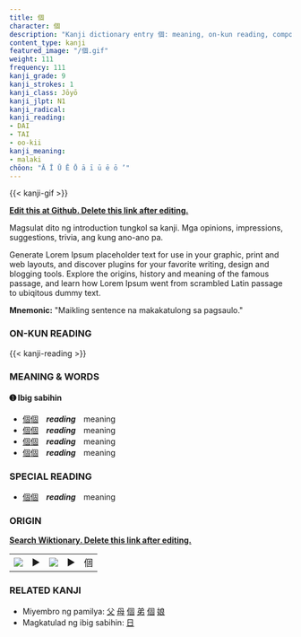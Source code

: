 ```yaml
---
title: 個
character: 個
description: "Kanji dictionary entry 個: meaning, on-kun reading, compounds, origin, related kanji"
content_type: kanji
featured_image: "/個.gif"
weight: 111
frequency: 111
kanji_grade: 9
kanji_strokes: 1
kanji_class: Jōyō
kanji_jlpt: N1
kanji_radical: 
kanji_reading: 
- DAI
- TAI
- oo-kii
kanji_meaning:
- malaki
chōon: "Ā Ī Ū Ē Ō ā ī ū ē ō ’"
---
```

[//]: # (Don't edit the line below. Kanji animated GIF code is automatically generated.)
{{< kanji-gif >}}

[//]: # (Edit below this line.)

**[Edit this at Github. Delete this link after editing.](https://github.com/tim0g/tim/tree/main/content/kanji/個/index.md)**

Magsulat dito ng introduction tungkol sa kanji. Mga opinions, impressions, suggestions, trivia, ang kung ano-ano pa.

Generate Lorem Ipsum placeholder text for use in your graphic, print and web layouts, and discover plugins for your favorite writing, design and blogging tools. Explore the origins, history and meaning of the famous passage, and learn how Lorem Ipsum went from scrambled Latin passage to ubiqitous dummy text.
 
**Mnemonic:** "Maikling sentence na makakatulong sa pagsaulo."

### ON-KUN READING

[//]: # (Don't edit the line below. ON-KUN READING code is automatically generated.)
{{< kanji-reading >}}

### MEANING & WORDS

#### ➊ **Ibig sabihin**
  - [個](../個)[個](../個)　***reading***　meaning
  - [個](../個)[個](../個)　***reading***　meaning
  - [個](../個)[個](../個)　***reading***　meaning
  - [個](../個)[個](../個)　***reading***　meaning

### SPECIAL READING
  - [個](../個)[個](../個)　***reading***　meaning

### ORIGIN

**[Search Wiktionary. Delete this link after editing.](https://wiktionary.org/wiki/個)**
<table class="kanji-table"><tr><td>
<img src="60px-個-bronze.svg.png">
</td><td>▶</td><td>
<img src="60px-個-oracle.svg.png">
</td><td>▶</td>
<td class="kanji-origin">個</td>
</tr></table>

### RELATED KANJI
- Miyembro ng pamilya: [父](../父) [母](../母) [個](../個) [弟](../弟) [個](../個) [娘](../娘)
- Magkatulad ng ibig sabihin: [日](../日)

